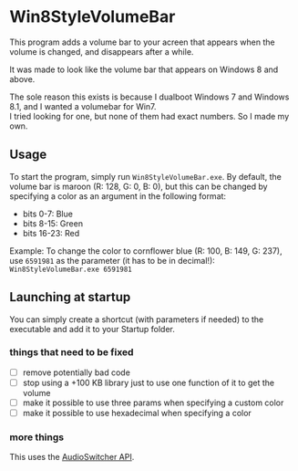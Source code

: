 # Win8StyleVolumeBar
This program adds a volume bar to your acreen that appears when the volume is changed, and disappears after a while.

It was made to look like the volume bar that appears on Windows 8 and above.

The sole reason this exists is because I dualboot Windows 7 and Windows 8.1, and I wanted a volumebar for Win7.  
I tried looking for one, but none of them had exact numbers. So I made my own.

## Usage
To start the program, simply run `Win8StyleVolumeBar.exe`. By default, the volume bar is maroon (R: 128, G: 0, B: 0), but this can be changed by specifying a color as an argument in the following format:
- bits 0-7: Blue
- bits 8-15: Green
- bits 16-23: Red

Example: To change the color to cornflower blue (R: 100, B: 149, G: 237), use `6591981` as the parameter (it has to be in decimal!):  
`Win8StyleVolumeBar.exe 6591981`

## Launching at startup
You can simply create a shortcut (with parameters if needed) to the executable and add it to your Startup folder.

### things that need to be fixed
- [ ] remove potentially bad code
- [ ] stop using a +100 KB library just to use one function of it to get the volume
- [ ] make it possible to use three params when specifying a custom color
- [ ] make it possible to use hexadecimal when specifying a color

### more things
This uses the [AudioSwitcher API](https://github.com/xenolightning/AudioSwitcher).
